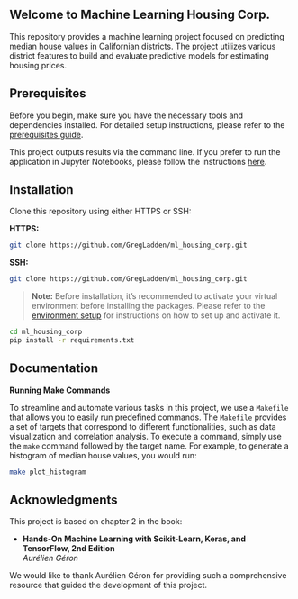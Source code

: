 ## Welcome to Machine Learning Housing Corp.

This repository provides a machine learning project focused on predicting median house values in Californian districts. The project utilizes various district features to build and evaluate predictive models for estimating housing prices.

## Prerequisites

Before you begin, make sure you have the necessary tools and dependencies installed. For detailed setup instructions, please refer to the [prerequisites guide](docs/prerequisites.md).

This project outputs results via the command line. If you prefer to run the application in Jupyter Notebooks, please follow the instructions [here](docs/jupyter_notebooks.md).

## Installation

Clone this repository using either HTTPS or SSH:

**HTTPS:**

```bash
git clone https://github.com/GregLadden/ml_housing_corp.git
```

**SSH:**

```bash
git clone https://github.com/GregLadden/ml_housing_corp.git
```

> **Note:** Before installation, it’s recommended to activate your virtual environment before installing the packages. Please refer to the [environment setup](#) for instructions on how to set up and activate it.

```bash
cd ml_housing_corp
pip install -r requirements.txt
```

## Documentation

**Running Make Commands**

To streamline and automate various tasks in this project, we use a `Makefile` that allows you to easily run predefined commands. The `Makefile` provides a set of targets that correspond to different functionalities, such as data visualization and correlation analysis. To execute a command, simply use the `make` command followed by the target name. For example, to generate a histogram of median house values, you would run:

```bash
make plot_histogram
```

## Acknowledgments

This project is based on chapter 2 in the book:

- **Hands-On Machine Learning with Scikit-Learn, Keras, and TensorFlow, 2nd Edition**  
  _Aurélien Géron_

We would like to thank Aurélien Géron for providing such a comprehensive resource that guided the development of this project.
